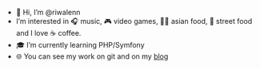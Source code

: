 - 👋 Hi, I’m @riwalenn
- I’m interested in 🎧 music, 🎮 video games, 🍣🍙 asian food, 🌭 street food and I love ☕️ coffee.
- 🎓 I’m currently learning PHP/Symfony
- 🌐 You can see my work on git and on my [blog](https://www.riwalennbas.com)

<!---
riwalenn/riwalenn is a ✨ special ✨ repository because its `README.md` (this file) appears on your GitHub profile.
You can click the Preview link to take a look at your changes.
--->
